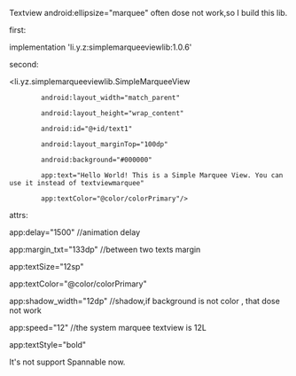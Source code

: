 Textview android:ellipsize="marquee" often dose not work,so I build this lib.

first:

implementation 'li.y.z:simplemarqueeviewlib:1.0.6'

second:

 <li.yz.simplemarqueeviewlib.SimpleMarqueeView
 
            android:layout_width="match_parent"
            
            android:layout_height="wrap_content"
            
            android:id="@+id/text1"
            
            android:layout_marginTop="100dp"
            
            android:background="#000000"
            
            app:text="Hello World! This is a Simple Marquee View. You can use it instead of textviewmarquee"
            
            app:textColor="@color/colorPrimary"/>

attrs:

app:delay="1500" //animation delay

app:margin_txt="133dp" //between two texts margin

app:textSize="12sp" 

app:textColor="@color/colorPrimary"

app:shadow_width="12dp" //shadow,if background is not color , that dose not work

app:speed="12"   //the system marquee textview is 12L

app:textStyle="bold"


It's not support Spannable now.
